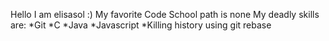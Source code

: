 Hello I am elisasol :)
My favorite Code School path is none 
My deadly skills are:
*Git
*C
*Java
*Javascript
*Killing history using git rebase
